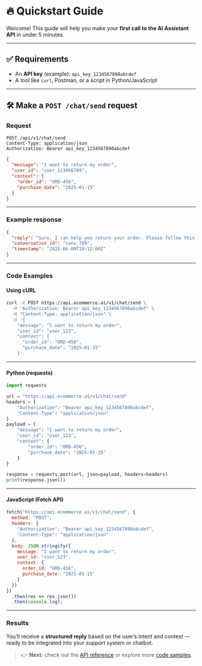 # 🔥 Quickstart Guide

Welcome! This guide will help you make your **first call to the AI Assistant API** in under 5 minutes.

---

## ✅ Requirements

- An **API key** (example): `api_key_1234567890abcdef`
- A tool like `curl`, Postman, or a script in Python/JavaScript

---

## 🛠️ Make a `POST /chat/send` request

### Request

```http
POST /api/v1/chat/send
Content-Type: application/json
Authorization: Bearer api_key_1234567890abcdef
```

```json
{
  "message": "I want to return my order",
  "user_id": "user_123456789",
  "context": {
    "order_id": "ORD-456",
    "purchase_date": "2025-01-15"
  }
}
```

---

### Example response

```json
{
  "reply": "Sure, I can help you return your order. Please follow this link: https://ecommerce.ai/returns/ORD-456",
  "conversation_id": "conv_789",
  "timestamp": "2025-06-09T10:12:00Z"
}
```

---

### Code Examples

#### Using cURL

```bash
curl -X POST https://api.ecommerce.ai/v1/chat/send \
  -H "Authorization: Bearer api_key_1234567890abcdef" \
  -H "Content-Type: application/json" \
  -d '{
    "message": "I want to return my order",
    "user_id": "user_123",
    "context": {
      "order_id": "ORD-456",
      "purchase_date": "2025-01-15"
    }'
```

---

#### Python (requests)

```python
import requests

url = "https://api.ecommerce.ai/v1/chat/send"
headers = {
    "Authorization": "Bearer api_key_1234567890abcdef",
    "Content-Type": "application/json"
}
payload = {
    "message": "I want to return my order",
    "user_id": "user_123",
    "context": {
        "order_id": "ORD-456",
        "purchase_date": "2025-01-15"
    }
}

response = requests.post(url, json=payload, headers=headers)
print(response.json())
```

---

#### JavaScript (Fetch API)

```js
fetch("https://api.ecommerce.ai/v1/chat/send", {
  method: "POST",
  headers: {
    "Authorization": "Bearer api_key_1234567890abcdef",
    "Content-Type": "application/json"
  },
  body: JSON.stringify({
    message: "I want to return my order",
    user_id: "user_123",
    context: {
      order_id: "ORD-456",
      purchase_date: "2025-01-15"
    }
  })
})
  .then(res => res.json())
  .then(console.log);
```

---

### Results

You’ll receive a **structured reply** based on the user’s intent and context — ready to be integrated into your support system or chatbot.

> 👉 **Next:** check out the [API reference](api/chat_send.md) or explore more [code samples](examples.md).
